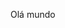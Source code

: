 Olá mundo

<!---
nathandesenvolvedor/nathandesenvolvedor is a ✨ special ✨ repository because its `README.md` (this file) appears on your GitHub profile.
You can click the Preview link to take a look at your changes.
--->

